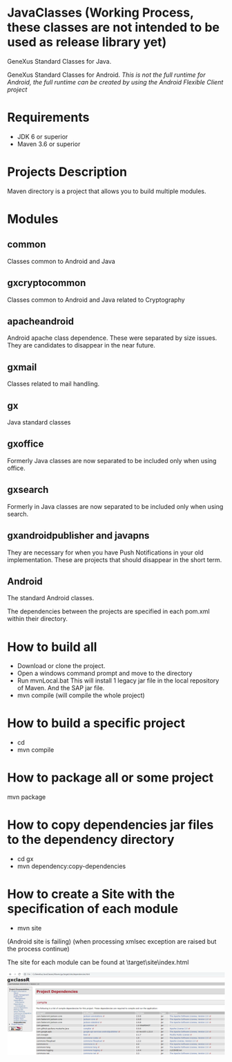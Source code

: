 # JavaClasses (Working Process, these classes are not intended to be used as release library yet)

GeneXus Standard Classes for Java.

GeneXus Standard Classes for Android. *This is not the full runtime for Android, the full runtime can be created by using the Android Flexible Client project*

# Requirements

- JDK 6 or superior
- Maven 3.6 or superior

# Projects Description

Maven directory is a project that allows you to build multiple modules.

# Modules

## common
Classes common to Android and Java

## gxcryptocommon

Classes common to Android and Java related to Cryptography

## apacheandroid

Android apache class dependence. These were separated by size issues. They are candidates to disappear in the near future.

## gxmail

Classes related to mail handling.

## gx

Java standard classes

## gxoffice

Formerly Java classes are now separated to be included only when using office.

## gxsearch

Formerly in Java classes are now separated to be included only when using search.

## gxandroidpublisher and javapns

They are necessary for when you have Push Notifications in your old implementation. These are projects that should disappear in the short term.

## Android

The standard Android classes.

The dependencies between the projects are specified in each pom.xml within their directory.


# How to build all

- Download or clone the project. 
- Open a windows command prompt and move to the <project dir> directory
- Run mvnLocal.bat 
  This will install 1 legacy jar file in the local repository of Maven. And the SAP jar file.
- mvn compile (will compile the whole project)
  
# How to build a specific project

- cd <project specific dir>
- mvn compile
  
 # How to package all or some project
 
 mvn package
 
 # How to copy dependencies jar files to the dependency directory
 
 - cd gx
 - mvn dependency:copy-dependencies
 
 # How to create a Site with the specification of each module
 
 - mvn site
 
 (Android site is failing)
 (when processing xmlsec exception are raised but the process continue)
 
 The site for each module can be found at <project dir>\target\site\index.html
  
  ![Site](/Maven/site.png)


